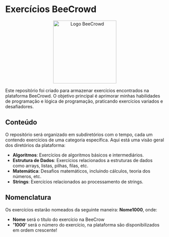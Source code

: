 # Exercícios BeeCrowd

<p align="center">
  <img src="https://github.com/jeansillva/BeeCrowd/assets/111095599/34653db9-2b76-42be-8fdd-ae81102ba10a" alt="Logo BeeCrowd" width="200"/>
</p>
Este repositório foi criado para armazenar exercícios encontrados na plataforma BeeCrowd. O objetivo principal é aprimorar minhas habilidades de programação e lógica de programação, praticando exercícios variados e desafiadores.

## Conteúdo

O repositório será organizado em subdiretórios com o tempo, cada um contendo exercícios de uma categoria específica. Aqui está uma visão geral dos diretórios da plataforma:

- **Algoritmos**: Exercícios de algoritmos básicos e intermediários.
- **Estrutura de Dados**: Exercícios relacionados a estruturas de dados como arrays, listas, pilhas, filas, etc.
- **Matemática**: Desafios matemáticos, incluindo cálculos, teoria dos números, etc.
- **Strings**: Exercícios relacionados ao processamento de strings.

## Nomenclatura

Os exercícios estarão nomeados da seguinte maneira: **Nome1000**, onde: 
- **Nome** será o título do exercício na BeeCrow
- **'1000'** será o número do exercício, na plataforma são disponibilizados em ordem crescente!

